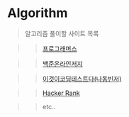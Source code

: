 Algorithm
=========

>알고리즘 풀이할 사이트 목록

>>[프로그래머스](https://programmers.co.kr/ "Programmers Link")

>>[백준온라인저지](https://www.acmicpc.net/problemset "BOJ Link")

>>[이것이코딩테스트다(나동빈저)](https://book.naver.com/bookdb/book_detail.nhn?bid=16439154, "Book Link")

>>[Hacker Rank](https://www.hackerrank.com/dashboard "Hacker Rank")

>>etc..
